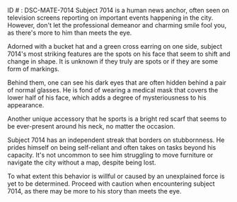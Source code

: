 ID # : DSC-MATE-7014
Subject 7014 is a human news anchor, often seen on television screens reporting on important events happening in the city. However, don't let the professional demeanor and charming smile fool you, as there's more to him than meets the eye.

Adorned with a bucket hat and a green cross earring on one side, subject 7014's most striking features are the spots on his face that seem to shift and change in shape. It is unknown if they truly are spots or if they are some form of markings.

Behind them, one can see his dark eyes that are often hidden behind a pair of normal glasses. He is fond of wearing a medical mask that covers the lower half of his face, which adds a degree of mysteriousness to his appearance.

Another unique accessory that he sports is a bright red scarf that seems to be ever-present around his neck, no matter the occasion.

Subject 7014 has an independent streak that borders on stubbornness. He prides himself on being self-reliant and often takes on tasks beyond his capacity. It's not uncommon to see him struggling to move furniture or navigate the city without a map, despite being lost.

To what extent this behavior is willful or caused by an unexplained force is yet to be determined. Proceed with caution when encountering subject 7014, as there may be more to his story than meets the eye.
